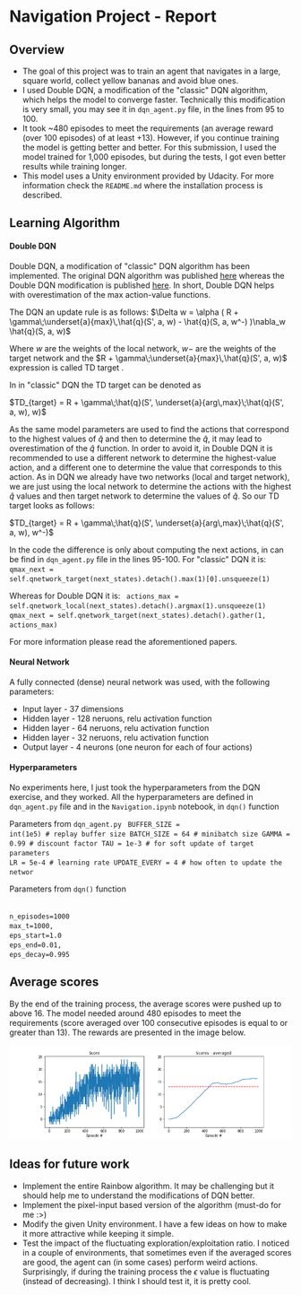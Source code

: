 [//]: # (Image References)

[image1]: ./scores.png "Scores"

# Navigation Project - Report

## Overview

- The goal of this project was to train an agent that navigates in a large, square world, collect yellow bananas and avoid blue ones.
- I used Double DQN, a modification of the "classic" DQN algorithm, which helps the model to converge faster. Technically this modification is very small, you may see it in `dqn_agent.py` file, in the lines from 95 to 100.
- It took ~480 episodes to meet the requirements (an average reward (over 100 episodes) of at least +13). However, if you continue training the model is getting better and better. For this submission, I used the model trained for 1,000 episodes, but during the tests, I got even better results while training longer.
- This model uses a Unity environment provided by Udacity. For more information check the `README.md` where the installation process is described.


## Learning Algorithm

#### Double DQN

Double DQN, a modification of "classic" DQN algorithm has been implemented. The original DQN algorithm was published [here](https://storage.googleapis.com/deepmind-media/dqn/DQNNaturePaper.pdf) whereas the Double DQN modification is published [here](https://arxiv.org/abs/1509.06461). In short, Double DQN helps with overestimation of the max action-value functions.

The DQN an update rule is as follows:
$\Delta w = \alpha ( R + \gamma\;\underset{a}{max}\,\hat{q}(S', a, w) - \hat{q}(S, a, w^-) )\nabla_w \hat{q}(S, a, w)$

Where $w$ are the weights of the local network, $w-$ are the weights of the target network and the $R + \gamma\;\underset{a}{max}\,\hat{q}(S', a, w)$ expression is called TD target .

In in "classic" DQN the TD target can be denoted as

$TD_{target} = R + \gamma\;\hat{q}(S', \underset{a}{arg\,max}\;\hat{q}(S', a, w), w)$

As the same model parameters are used to find the actions that correspond to the highest values of $\hat{q}$ and then to determine the $\hat{q}$, it may lead to overestimation of the $\hat{q}$ function. In order to avoid it, in Double DQN it is recommended to use a different network to determine the highest-value action, and a different one to determine the value that corresponds to this action. As in DQN we already have two networks (local and target network), we are just using the local network to determine the actions with the highest $\hat{q}$ values and then target network to determine the values of $\hat{q}$. So our TD target looks as follows:

$TD_{target} = R + \gamma\;\hat{q}(S', \underset{a}{arg\,max}\;\hat{q}(S', a, w), w^-)$

In the code the difference is only about computing the next actions, in can be find in `dqn_agent.py` file in the lines 95-100. 
For "classic" DQN it is:
<code>
        qmax_next = self.qnetwork_target(next_states).detach().max(1)[0].unsqueeze(1)
</code>

Whereas for Double DQN it is:
<code>
        actions_max = self.qnetwork_local(next_states).detach().argmax(1).unsqueeze(1)
        qmax_next = self.qnetwork_target(next_states).detach().gather(1, actions_max)
</code>

For more information please read the aforementioned papers.

#### Neural Network
A fully connected (dense) neural network was used, with the following parameters:
- Input layer - 37 dimensions
- Hidden layer - 128 neruons, relu activation function
- Hidden layer - 64 neruons, relu activation function
- Hidden layer - 32 neruons, relu activation function
- Output layer - 4 neurons (one neuron for each of four actions)


#### Hyperparameters
No experiments here, I just took the hyperparameters from the DQN exercise, and they worked. All the hyperparameters are defined in `dqn_agent.py` file and in the `Navigation.ipynb` notebook, in `dqn()` function

Parameters from `dqn_agent.py`
<code>
BUFFER_SIZE = int(1e5)  # replay buffer size
BATCH_SIZE = 64         # minibatch size
GAMMA = 0.99            # discount factor
TAU = 1e-3              # for soft update of target parameters
LR = 5e-4               # learning rate 
UPDATE_EVERY = 4        # how often to update the networ
</code>

Parameters from `dqn()` function

<code>
n_episodes=1000
max_t=1000, 
eps_start=1.0
eps_end=0.01, 
eps_decay=0.995
</code>

## Average scores
By the end of the training process, the average scores were pushed up to above 16. The model needed around 480 episodes to meet the requirements (score averaged over 100 consecutive episodes is equal to or greater than 13). The rewards are presented in the image below.

![Scores][image1]

## Ideas for future work
- Implement the entire Rainbow algorithm. It may be challenging but it should help me to understand the modifications of DQN better.
- Implement the pixel-input based version of the algorithm (must-do for me :>)
- Modify the given Unity environment. I have a few ideas on how to make it more attractive while keeping it simple.
- Test the impact of the fluctuating exploration/exploitation ratio. I noticed in a couple of environments, that sometimes even if the averaged scores are good, the agent can (in some cases) perform weird actions. Surprisingly, if during the training process the $\epsilon$ value is fluctuating (instead of decreasing). I think I should test it, it is pretty cool.


